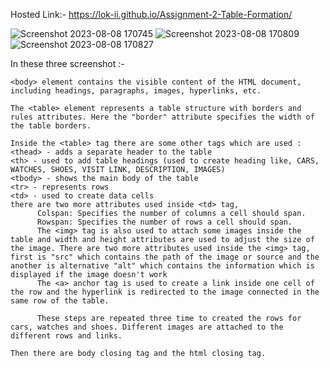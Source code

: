 
Hosted Link:- https://lok-ii.github.io/Assignment-2-Table-Formation/

![Screenshot 2023-08-08 170745](https://github.com/Lok-ii/Assignment-2-Table-Formation/assets/129180844/2f570b3c-d8fb-4c89-84fd-1e7badef0aaa)
![Screenshot 2023-08-08 170809](https://github.com/Lok-ii/Assignment-2-Table-Formation/assets/129180844/fe6d2cce-2e82-4dea-be17-acbc4faa3f6f)
![Screenshot 2023-08-08 170827](https://github.com/Lok-ii/Assignment-2-Table-Formation/assets/129180844/092284ab-47f9-44d1-941b-02790a3c432b)


In these three screenshot :-

    <body> element contains the visible content of the HTML document, including headings, paragraphs, images, hyperlinks, etc.

    The <table> element represents a table structure with borders and rules attributes. Here the "border" attribute specifies the width of the table borders.

    Inside the <table> tag there are some other tags which are used :
    <thead> - adds a separate header to the table
    <th> - used to add table headings (used to create heading like, CARS, WATCHES, SHOES, VISIT LINK, DESCRIPTION, IMAGES)
    <tbody> - shows the main body of the table
    <tr> - represents rows
    <td> - used to create data cells
    there are two more attributes used inside <td> tag, 
          Colspan: Specifies the number of columns a cell should span.
          Rowspan: Specifies the number of rows a cell should span.
          The <img> tag is also used to attach some images inside the table and width and height attributes are used to adjust the size of the image. There are two more attributes used inside the <img> tag, first is "src" which contains the path of the image or source and the another is alternative "alt" which contains the information which is displayed if the image doesn't work
          The <a> anchor tag is used to create a link inside one cell of the row and the hyperlink is redirected to the image connected in the same row of the table.

          These steps are repeated three time to created the rows for cars, watches and shoes. Different images are attached to the different rows and links.

    Then there are body closing tag and the html closing tag.
      
